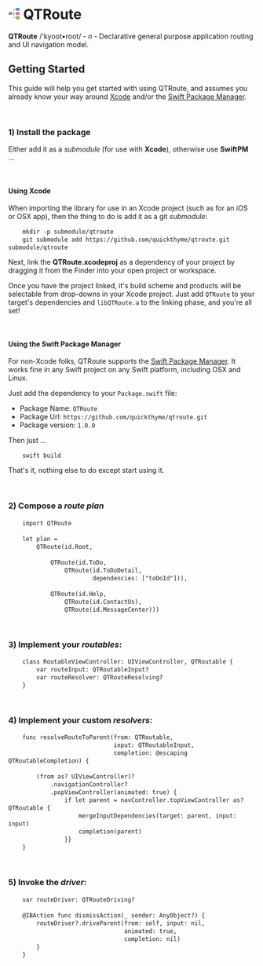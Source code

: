 # ![kyoot-root](icon.png) QTRoute

**QTRoute** /'kyoot•root/ - *n* - Declarative general purpose application routing and UI navigation model.

## Getting Started

This guide will help you get started with using QTRoute, and assumes you already
know your way around [Xcode](https://developer.apple.com/xcode/) and/or
the [Swift Package Manager](https://swift.org/package-manager/).

<br />

### 1) Install the package

Either add it as a *submodule* (for use with **Xcode**), otherwise use **SwiftPM** ...

<br />

#### Using Xcode

When importing the library for use in an Xcode project (such as for an iOS or OSX app), then the
thing to do is add it as a git *submodule*:
  
```
    mkdir -p submodule/qtroute
    git submodule add https://github.com/quickthyme/qtroute.git submodule/qtroute

```

Next, link the **QTRoute.xcodeproj** as a dependency of your project by dragging it from the Finder
into your open project or workspace.

Once you have the project linked, it's build scheme and products will be selectable from drop-downs
in your Xcode project. Just add `QTRoute` to your target's dependencies and `libQTRoute.a` to the
linking phase, and you're all set!

<br />

#### Using the Swift Package Manager

For non-Xcode folks, QTRoute supports the [Swift Package Manager](https://swift.org/package-manager/).
It works fine in any Swift project on any Swift platform, including OSX and Linux.

Just add the dependency to your `Package.swift` file:

  - Package Name: `QTRoute`
  - Package Url: `https://github.com/quickthyme/qtroute.git`
  - Package version: `1.0.0`

Then just ...

```
    swift build
```
That's it, nothing else to do except start using it.

<br />

### 2) Compose a *route plan*

```
    import QTRoute

    let plan =
        QTRoute(id.Root,

	        QTRoute(id.ToDo,
	            QTRoute(id.ToDoDetail,
	                    dependencies: ["toDoId"])),

	        QTRoute(id.Help,
	            QTRoute(id.ContactUs),
	            QTRoute(id.MessageCenter)))

```

<br />

### 3) Implement your *routables*:

```
    class RoutableViewController: UIViewController, QTRoutable {
        var routeInput: QTRoutableInput?
        var routeResolver: QTRouteResolving?
    }

```

<br />

### 4) Implement your custom *resolvers*:

```
    func resolveRouteToParent(from: QTRoutable,
	                          input: QTRoutableInput,
	                          completion: @escaping QTRoutableCompletion) {

        (from as? UIViewController)?
            .navigationController?
            .popViewController(animated: true) {
                if let parent = navController.topViewController as? QTRoutable {
                    mergeInputDependencies(target: parent, input: input)
                    completion(parent)
                }}
	}

```

<br />

### 5) Invoke the *driver*:

```
    var routeDriver: QTRouteDriving?

    @IBAction func dismissAction(_ sender: AnyObject?) {
        routeDriver?.driveParent(from: self, input: nil,
                                 animated: true,
                                 completion: nil)
        }
    }

```
